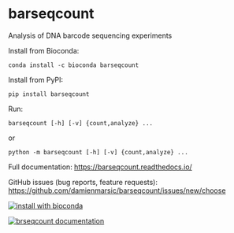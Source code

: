 # barseqcount

Analysis of DNA barcode sequencing experiments

Install from Bioconda:
````
conda install -c bioconda barseqcount
````

Install from PyPI:
````
pip install barseqcount
````

Run:
````
barseqcount [-h] [-v] {count,analyze} ...
````
or
````
python -m barseqcount [-h] [-v] {count,analyze} ...
````

Full documentation: https://barseqcount.readthedocs.io/

GitHub issues (bug reports, feature requests): https://github.com/damienmarsic/barseqcount/issues/new/choose

[![install with bioconda](https://img.shields.io/badge/install%20with-bioconda-brightgreen.svg?style=flat)](http://bioconda.github.io/recipes/barseqcount/README.html)

[![brseqcount documentation](https://img.shields.io/badge/barseqcount-Documentation-yellow)](https://barseqcount.readthedocs.io/)




